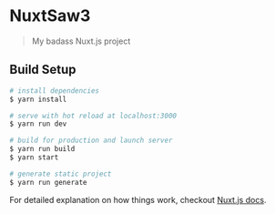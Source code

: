 # NuxtSaw3

> My badass Nuxt.js project

## Build Setup

``` bash
# install dependencies
$ yarn install

# serve with hot reload at localhost:3000
$ yarn run dev

# build for production and launch server
$ yarn run build
$ yarn start

# generate static project
$ yarn run generate
```

For detailed explanation on how things work, checkout [Nuxt.js docs](https://nuxtjs.org).
